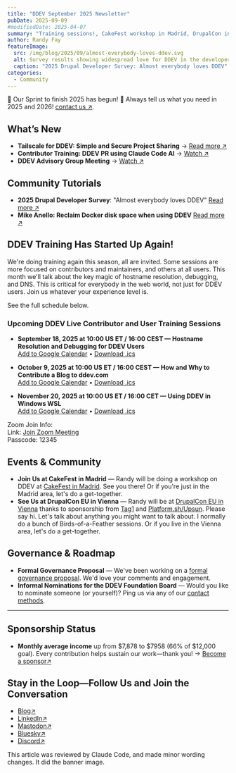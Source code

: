 ```yaml
---
title: "DDEV September 2025 Newsletter"
pubDate: 2025-09-09
#modifiedDate: 2025-04-07
summary: "Training sessions!, CakeFest workshop in Madrid, DrupalCon in Vienna, governance proposal, and community updates"
author: Randy Fay
featureImage:
  src: /img/blog/2025/09/almost-everybody-loves-ddev.svg
  alt: Survey results showing widespread love for DDEV in the developer community
  caption: "2025 Drupal Developer Survey: Almost everybody loves DDEV"
categories:
  - Community
---
```


🚀 Our Sprint to finish 2025 has begun! 🌟
Always tell us what you need in 2025 and 2026! [contact us ↗](/contact).

## What’s New

- **Tailscale for DDEV: Simple and Secure Project Sharing** → [Read more ↗](tailscale-router-ddev-addon.md)
- **Contributor Training: DDEV PR using Claude Code AI** → [Watch ↗](claude-code-ai-pr-for-ddev-contributor-training.md)
- **DDEV Advisory Group Meeting** → [Watch ↗](https://github.com/orgs/ddev/discussions/7579)

## Community Tutorials

- **2025 Drupal Developer Survey**: "Almost everybody loves DDEV" [Read more ↗](https://www.ironstar.io/devsurvey25/)
- **Mike Anello: Reclaim Docker disk space when using DDEV** [Read more ↗](https://www.drupaleasy.com/quicktips/reclaim-docker-disk-space-when-using-ddev)

## DDEV Training Has Started Up Again!

We're doing training again this season, all are invited. Some sessions are more focused on contributors and maintainers, and others at all users. This month we'll talk about the key magic of hostname resolution, debugging, and DNS. This is critical for everybody in the web world, not just for DDEV users. Join us whatever your experience level is.

See the full schedule below.

### Upcoming DDEV Live Contributor and User Training Sessions

- **September 18, 2025 at 10:00 US ET / 16:00 CEST — Hostname Resolution and Debugging for DDEV Users**  
  [Add to Google Calendar](https://calendar.google.com/calendar/render?action=TEMPLATE&text=Hostname%20resolution%20and%20debugging%20for%20DDEV%20users&dates=20250918T140000Z/20250918T150000Z&details=Join%20the%20DDEV%20training%20session%20via%20Zoom.%0ALink%3A%20https%3A%2F%2Fus02web.zoom.us%2Fj%2F7315692237%3Fpwd%3DRHR6NUkwb0g5WXIzS2NOcXRucCthZz09%0AMeeting%20ID%3A%20731%20569%202237%0APasscode%3A%2012345&location=Online&trp=true) •
  [Download .ics](/files/ics/ddev-2025-09-18.ics)

- **October 9, 2025 at 10:00 US ET / 16:00 CEST — How and Why to Contribute a Blog to ddev.com**  
  [Add to Google Calendar](https://calendar.google.com/calendar/render?action=TEMPLATE&text=How%20and%20Why%20to%20contribute%20a%20blog%20to%20ddev.com&dates=20251009T140000Z/20251009T150000Z&details=Join%20the%20DDEV%20training%20session%20via%20Zoom.%0ALink%3A%20https%3A%2F%2Fus02web.zoom.us%2Fj%2F7315692237%3Fpwd%3DRHR6NUkwb0g5WXIzS2NOcXRucCthZz09%0AMeeting%20ID%3A%20731%20569%202237%0APasscode%3A%2012345&location=Online&trp=true) •
  [Download .ics](/files/ics/ddev-2025-10-09.ics)

- **November 20, 2025 at 10:00 US ET / 16:00 CET — Using DDEV in Windows WSL**  
  [Add to Google Calendar](https://calendar.google.com/calendar/render?action=TEMPLATE&text=Using%20DDEV%20in%20Windows%20WSL&dates=20251120T150000Z/20251120T160000Z&details=Join%20the%20DDEV%20training%20session%20via%20Zoom.%0ALink%3A%20https%3A%2F%2Fus02web.zoom.us%2Fj%2F7315692237%3Fpwd%3DRHR6NUkwb0g5WXIzS2NOcXRucCthZz09%0AMeeting%20ID%3A%20731%20569%202237%0APasscode%3A%2012345&location=Online&trp=true) •
  [Download .ics](/files/ics/ddev-2025-11-20.ics)

Zoom Join Info:  
Link: [Join Zoom Meeting](https://us02web.zoom.us/j/7315692237?pwd=RHR6NUkwb0g5WXIzS2NOcXRucCthZz09)  
Passcode: 12345

## Events & Community

- **Join Us at CakeFest in Madrid** — Randy will be doing a workshop on DDEV at [CakeFest in Madrid](https://cakefest.org/). See you there! Or if you're just in the Madrid area, let's do a get-together.
- **See Us at DrupalCon EU in Vienna** — Randy will be at [DrupalCon EU in Vienna](https://events.drupal.org/vienna2025) thanks to sponsorship from [Tag1](https://www.tag1consulting.com/) and [Platform.sh/Upsun](https://upsun.com). Please say hi. Let's talk about anything you might want to talk about. I normally do a bunch of Birds-of-a-Feather sessions. Or if you live in the Vienna area, let's do a get-together.

## Governance & Roadmap

- **Formal Governance Proposal** — We've been working on a [formal governance proposal](https://docs.google.com/document/d/1MXatsz2FMBSnllnUArNCv562x0T2-EF1OwqsFEU9_-M/edit?usp=sharing). We'd love your comments and engagement.
- **Informal Nominations for the DDEV Foundation Board** — Would you like to nominate someone (or yourself)? Ping us via any of our [contact methods](/contact/).

---

## Sponsorship Status

- **Monthly average income** up from $7,878 to $7958 (66% of $12,000 goal). Every contribution helps sustain our work—thank you! → [Become a sponsor↗](https://github.com/sponsors/ddev)

## Stay in the Loop—Follow Us and Join the Conversation

- [Blog↗](https://ddev.com/blog/)
- [LinkedIn↗](https://www.linkedin.com/company/ddev-foundation)
- [Mastodon↗](https://fosstodon.org/@ddev)
- [Bluesky↗](https://bsky.app/profile/ddev.bsky.social)
- [Discord↗](/s/discord)

This article was reviewed by Claude Code, and made minor wording changes. It did the banner image.
